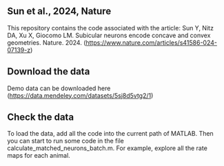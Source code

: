 ## Sun et al., 2024, Nature
This repository contains the code associated with the article: Sun Y, Nitz DA, Xu X, Giocomo LM. Subicular neurons encode concave and convex geometries. Nature. 2024. (https://www.nature.com/articles/s41586-024-07139-z)

## Download the data
Demo data can be downloaded here (https://data.mendeley.com/datasets/5sj8d5vtg2/1)

## Check the data
To load the data, add all the code into the current path of MATLAB. Then you can start to run some code in the file calculate_matched_neurons_batch.m. For example, explore all the rate maps for each animal.
